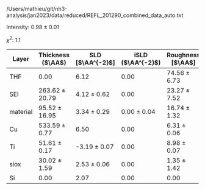 /Users/mathieu/git/nh3-analysis/jan2023/data/reduced/REFL_201290_combined_data_auto.txt

Intensity: 0.98 ± 0.01

$\chi^2$:  1.1

| Layer | Thickness ($\AA$) | SLD [$\AA^{-2}$] | iSLD ($\AA^{-2}$) | Roughness [$\AA$] |
| --- | --- | --- | --- | --- |
|                  THF | 0.00 | 6.12 | 0.00 | 74.56 ± 6.73 |
|                  SEI | 263.62 ± 20.79 | 4.12 ± 0.62 | 0.00 | 23.27 ± 7.52 |
|             material | 95.52 ± 16.95 | 3.34 ± 0.29 | 0.00 ± 0.04 | 16.74 ± 1.32 |
|                   Cu | 533.59 ± 0.77 | 6.50 | 0.00 | 6.31 ± 0.06 |
|                   Ti | 51.61 ± 0.17 | -3.19 ± 0.07 | 0.00 | 8.98 ± 0.07 |
|                 siox | 30.02 ± 1.59 | 2.53 ± 0.06 | 0.00 | 1.35 ± 1.42 |
|                   Si | 0.00 | 2.07 | 0.00 | 0.00 |
